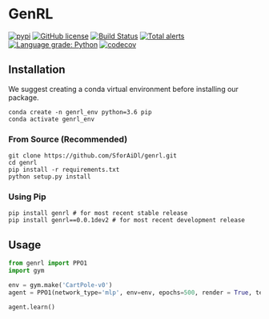 # GenRL
[![pypi](https://img.shields.io/badge/pypi%20package-v0.0.1-blue)](https://pypi.org/project/genrl/)
[![GitHub license](https://img.shields.io/github/license/SforAiDl/genrl)](https://github.com/SforAiDl/genrl/blob/master/LICENSE)
[![Build Status](https://travis-ci.com/SforAiDl/genrl.svg?branch=master)](https://travis-ci.com/SforAiDl/genrl)
[![Total alerts](https://img.shields.io/lgtm/alerts/g/SforAiDl/genrl.svg?logo=lgtm&logoWidth=18)](https://lgtm.com/projects/g/SforAiDl/genrl/alerts/)
[![Language grade: Python](https://img.shields.io/lgtm/grade/python/g/SforAiDl/genrl.svg?logo=lgtm&logoWidth=18)](https://lgtm.com/projects/g/SforAiDl/genrl/context:python)
[![codecov](https://codecov.io/gh/SforAiDl/genrl/branch/master/graph/badge.svg)](https://codecov.io/gh/SforAiDl/genrl)

## Installation

We suggest creating a conda virtual environment before installing our package.
```
conda create -n genrl_env python=3.6 pip
conda activate genrl_env
```

### From Source (Recommended)
```
git clone https://github.com/SforAiDl/genrl.git
cd genrl
pip install -r requirements.txt
python setup.py install
```

### Using Pip
```
pip install genrl # for most recent stable release
pip install genrl==0.0.1dev2 # for most recent development release
```

## Usage
```python
from genrl import PPO1
import gym

env = gym.make('CartPole-v0')
agent = PPO1(network_type='mlp', env=env, epochs=500, render = True, tensorboard_log='./runs/')

agent.learn()
```
